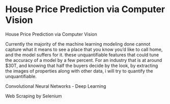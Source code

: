 # House Price Prediction via Computer Vision
 House Price Prediction via Computer Vision
 
 Currently the majority of the machine learning modeling done cannot capture what it means to see a place that you know you’d like to call home, and the model suffers for it. these unquantifiable features that could tune the accuracy of a model by a few percent. For an industry that is at around $30T, and knowing that half the buyers decide by the look, by extracting the images of properties along with other data, i will try to quantify the unquantifiable.
 
 Convolutional Neural Networks - Deep Learning
 
 Web Scraping by Selenium
 
 